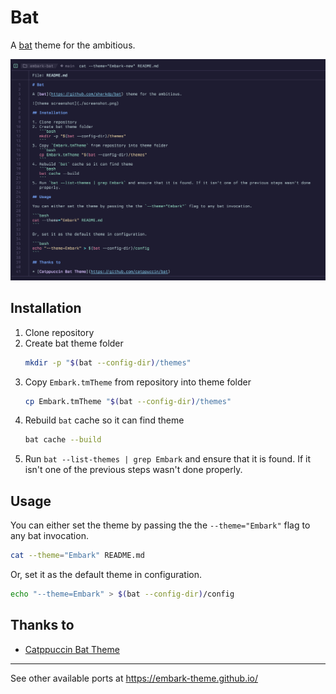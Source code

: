 # Bat

A [bat](https://github.com/sharkdp/bat) theme for the ambitious.

![theme screenshot](./screenshot.png)

## Installation

1. Clone repository
2. Create bat theme folder
   ```bash
   mkdir -p "$(bat --config-dir)/themes"
   ```
3. Copy `Embark.tmTheme` from repository into theme folder
   ```bash
   cp Embark.tmTheme "$(bat --config-dir)/themes"
   ```
4. Rebuild `bat` cache so it can find theme
   ```bash
   bat cache --build
   ```
5. Run `bat --list-themes | grep Embark` and ensure that it is found. If it isn't one of the previous steps wasn't done
   properly.

## Usage

You can either set the theme by passing the the `--theme="Embark"` flag to any bat invocation.

```bash
cat --theme="Embark" README.md
```

Or, set it as the default theme in configuration.

```bash
echo "--theme=Embark" > $(bat --config-dir)/config
```

## Thanks to

* [Catppuccin Bat Theme](https://github.com/catppuccin/bat)

---
See other available ports at https://embark-theme.github.io/

